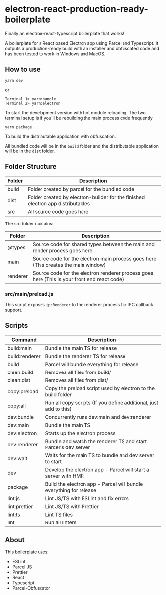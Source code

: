 # electron-react-production-ready-boilerplate
Finally an electron-react-typescript boilerplate that works!

A boilerplate for a React based Electron app using Parcel and Typescript. It outputs a production-ready build with an installer and obfuscated code and has been tested to work in Windows and MacOS.

## How to use

```
yarn dev
```
or
```
Terminal 1> yarn:bundle
Terminal 2> yarn:electron
```

To start the development version with hot module reloading.
The two terminal setup is if you'll be rebuilding the main process code frequently

```
yarn package
```

To build the distributable application with obfuscation.

All bundled code will be in the `build` folder and the distributable application will be in the `dist` folder.

## Folder Structure

| Folder | Description                                                                     |
| ------ | ------------------------------------------------------------------------------- |
| build  | Folder created by parcel for the bundled code                                   |
| dist   | Folder created by electron-builder for the finished electron app distributables |
| src    | All source code goes here                                                       |

The src folder contains:

| Folder   | Description                                                                                 |
| -------- | ------------------------------------------------------------------------------------------- |
| @types   | Source code for shared types between the main and render process goes here                  |
| main     | Source code for the electron main process goes here (This creates the main window)          |
| renderer | Source code for the electron renderer process goes here (This is your front end react code) |

### src/main/preload.js

This script exposes `ipcRenderer` to the renderer process for IPC callback support.

## Scripts

| Command        | Description                                                        |
| -------------- | ------------------------------------------------------------------ |
| build:main     | Bundle the main TS for release                                     |
| build:renderer | Bundle the renderer TS for release                                 |
| build          | Parcel will bundle everything for release                          |
| clean:build    | Removes all files from build/                                      |
| clean:dist     | Removes all files from dist/                                       |
| copy:preload   | Copy the preload script used by electron to the build folder       |
| copy:all       | Run all copy scripts (If you define additional, just add to this)  |
| dev:bundle     | Concurrently runs dev:main and dev:renderer                        |
| dev:main       | Bundle the main TS                                                 |
| dev:electron   | Starts up the electron process                                     |
| dev:renderer   | Bundle and watch the renderer TS and start Parcel's dev server     |
| dev:wait       | Waits for the main TS to bundle and dev server to start            |
| dev            | Develop the electron app - Parcel will start a server with HMR     |
| package        | Build the electron app - Parcel will bundle everything for release |
| lint:js        | Lint JS/TS with ESLint and fix errors                              |
| lint:prettier  | Lint JS/TS with Prettier                                           |
| lint:ts        | Lint TS files                                                      |
| lint           | Run all linters                                                    |

## About

This boilerplate uses:

- ESLint
- Parcel JS
- Prettier
- React
- Typescript
- Parcel-Obfuscator
